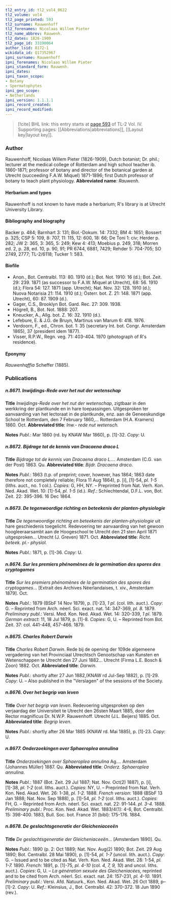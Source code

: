```yaml
---
tl2_entry_id: tl2_vol4_0622
tl2_volume: vol4
tl2_page_printed: 593
tl2_surname: Rauwenhoff
tl2_forenames: Nicolaas Willem Pieter
tl2_name_abbrev: Rauwenh.
tl2_dates: 1826-1909
tl2_page_id: 33190064
author_lsid: 8172-1
wikidata_id: Q17352967
ipni_surname: Rauwenhoff
ipni_forenames: Nicolaas Willem Pieter
ipni_standard_form: Rauwenh.
ipni_dates: 
ipni_taxon_scope: 
- Botany
- Spermatophytes
ipni_geo_scope: 
- Netherlands
ipni_version: 1.1.1.1
ipni_record_created: 
ipni_record_modified:
---
```



> [!cite] BHL link: this entry starts at [page 593](https://www.biodiversitylibrary.org/page/33190064) of TL-2 Vol. IV.
> Supporting pages: [[Abbreviations|abbreviations]], [[Layout key|layout key]].

### Author

Rauwenhoff, Nicolaas Willem Pieter (1826-1909), Dutch botanist; Dr. phil.; lecturer at the medical college of Rotterdam and high school teacher ib. 1860-1871; professor of botany and director of the botanical garden at Utrecht (succeeding F.A.W. Miquel) 1871-1896; first Dutch professor of botany to teach plant physiology. 
**Abbreviated name**: *Rauwenh.*

#### Herbarium and types

Rauwenhoff is not known to have made a herbarium; R's library is at Utrecht University Library.

#### Bibliography and biography

Backer p. 484; Barnhart 3: 131; Biol.-Dokum. 14: 7332; BM 4: 1651; Bossert p. 325; CSP 5: 109, 8: 707, 11: 115, 12: 600, 18: 66; De Toni 1: civ; Herder p. 282; JW 2: 365, 3: 365, 5: 249; Kew 4: 413; Moebius p. 249, 318; Morren ed. 2, p. 28, ed. 10, p. 90, 91; PR 6744, 6881, 7429; Rehder 5: 704-705; SO 2749, 2777; TL-2/6118; Tucker 1: 583.

#### Biofile

- Anon., Bot. Centralbl. 113: 80. 1910 (d.); Bot. Not. 1910: 16 (d.); Bot. Zeit. 29: 239. 1871 (as successor to F.A.W. Miquel at Utrecht), 68: 56. 1910 (d.); Flora 54: 127. 1871 (app. Utrecht); Nat. Nov. 32: 128. 1910 (d.); Nuova Notarisia 21: 114. 1910 (d.); Österr. bot. Z. 21: 148. 1871 (app. Utrecht), 60: 87. 1909 (d.).
- Gager, C.S., Brooklyn Bot. Gard. Rec. 27: 309. 1938.
- Högrell, B., Bot. Not. 1888: 207.
- Kneucker, A., Allg. bot. Z. 16: 32. 1910 (d.).
- Lefebure, E. & J.G. de Bruyn, Martinus van Marum 6: 418. 1976.
- Verdoorn, F., ed., Chron. bot. 1: 35 (secretary Int. bot. Congr. Amsterdam 1865), 37 (president idem 1877).
- Visser, R.P.W., Regn. veg. 71: 403-404. 1970 (photograph of R's residence).

#### Eponymy

*Rauwenhqffia* Scheffer (1885).

### Publications

##### n.8671. Inwijdings-Rede over het nut der wetenschap

**Title**
*Inwijdings-Rede over het nut der wetenschap*, zigtbaar in den werkkring der plantkunde en in hare toepassingen. Uitgesproken ter aanvaarding van het lectoraat in de plantkunde, enz. aan de Geneeskundige School te Rotterdam, den 7 February 1860,... Rotterdam (H.A. Kramers) 1860. Oct.
**Abbreviated title**: *Inw.- rede nut wetensch.*

**Notes**
*Publ*.: Mar 1860 (rd. by KNAW Mar 1860), p. \[1\]-32. *Copy*: U.

##### n.8672. Bijdrage tot de kennis van Dracaena draco L

**Title**
*Bijdrage tot de kennis van Dracaena draco L*.... Amsterdam (C.G. van der Post) 1863. Qu.
**Abbreviated title**: *Bijdr. Dracaena draco*.

**Notes**
*Publ*.: 1863 (t.p. of preprint; cover, however, has 1864; 1863 date therefore not completely reliable; Flora 11 Aug 1864), p. \[i\], \[1\]-54, *pl. 1-5* (liths. auct., no. 1 col.). *Copies*: G, HH, NY. – Preprinted from Nat. Verh. Kon. Ned. Akad. Wet. 10: \[1\]-54, *pl. 1-5* (id.).
*Ref*.: Schlechtendal, D.F.L. von, Bot. Zeit. 22: 395-396. 16 Dec 1864.

##### n.8673. De tegenwoordige richting en beteekenis der planten-physiologie

**Title**
*De tegenwoordige richting en beteekenis der planten-physiologie* uit hare geschiedenis toegelicht. Redevoering ter aanvaarding van het gewoon hoogleeraarsambt aan de Hoogeschool te Utrecht den 21 sten April 1871 uitgesproken... Utrecht (J. Greven) 1871. Oct.
**Abbreviated title**: *Richt. beteek. pl.- physiol.*

**Notes**
*Publ*.: 1871, p. \[1\]-36. *Copy*: U.

##### n.8674. Sur les premiers phénomènes de la germination des spores des cryptogames

**Title**
*Sur les premiers phénomènes de la germination des spores des cryptogames*... \[Extrait des Archives Néerlandaises, t. xiv., Amsterdam 1879\]. Oct.

**Notes**
*Publ*.: 1879 (BSbF 14 Nov 1879), p. \[1\]-23, *1 pl*. (col. lith. auct.). *Copy*: G. – Reprinted from Arch. néerl. Sci. exact. nat. 14: 347-369, *pl. 8.* 1879.
*Preliminary publ*.: Versi. Med. Kon. Ned. Akad. Wet. 14: 320-339, *1 pl*. 1879.
*German extract*: 11, 18 Jul 1879, p. \[1\]-8. *Copies*: G, U. – Reprinted from Bot. Zeit. 37: col. 441-448, 457-466. 1879.

##### n.8675. Charles Robert Darwin

**Title**
*Charles Robert Darwin*. Rede bij de opening der 109de algemeene vergadering van het Provinciaal Utrechtsch Genootschap van Kunsten en Wetenschappen te Utrecht den 27 Juni 1882... Utrecht (Firma L.E. Bosch & Zoon) 1882. Oct.
**Abbreviated title**: *Darwin*.

**Notes**
*Publ*.: shortly after 27 Jun 1882,(KNAW rd Jul-Sep 1882), p. \[1\]-29. *Copy*: U. – Also published in the "Verslagen" of the sessions of the Society.

##### n.8676. Over het begrip van leven

**Title**
*Over het begrip van leven*. Redevoering uitgesproken op den verjaardag der Universiteit te Utrecht den 26sten Maart 1885, door den Rector magnificus Dr. N.W.P. Rauwenhoff. Utrecht (J.L. Beijers) 1885. Oct.
**Abbreviated title**: *Begrip leven*.

**Notes**
*Publ*.: shortly after 26 Mar 1885 (KNAW rd. Mai 1885), p. \[1\]-23. *Copy*: U.

##### n.8677. Onderzoekingen over Sphaeroplea annulina

**Title**
*Onderzoekingen over Sphaeroplea annulina* Ag.... Amsterdam (Johannes Müller) 1887. Qu.
**Abbreviated title**: *Onderz. Sphaeroplea annulina*.

**Notes**
*Publ*.: 1887 (Bot. Zeit. 29 Jul 1887; Nat. Nov. Oct(2) 1887), p. \[i\], \[1\]-38, *pl. 1-2* (col. liths. auct.). *Copies*: NY, U. – Preprinted from Nat. Verh. Kon. Ned. Akad. Wet. 26: 1-38, *pl. 1-2.* 1888.
*French version*: 1888 (BSbF 13 Jan 1888; Nat. Nov. Sep 1888), p. \[1\]-54, *pl. 1-2* (col. liths. auct.). *Copies*: FH, G. – Reprinted from Arch. néerl. Sci. exact. nat. 22: 91-144. *pl. 3-4.* 1888.
*Preliminary publ*.: Proc. Kon. Ned. Akad. Wet. 1883/4(1): 4-6, Bot. Centralbl. 15: 398-400. 1883, Bull. Soc. bot. France 31 (bibl): 175-176. 1884.

##### n.8678. De geslachtsgeneratie der Gleicheniaceeën

**Title**
*De geslachtsgeneratie der Gleicheniaceeën*... \[Amsterdam 1890\]. Qu.

**Notes**
*Publ*.: 1890 (p. 2: Oct 1889; Nat. Nov. Aug(2) 1890; Bot. Zeit. 29 Aug 1890; Bot. Centralbl. 28 Mai 1890), p. \[1\]-54, *pl. 1-7* (uncol. lith. auct.). *Copy*: G. – Issued and to be cited as Nat. Verh. Kon. Ned. Akad. Wet. 28: 1-54, *pl. 1-7.* 1890.
*French*: 1891, p. \[1\]-75, *pl. 4-10* (col. *4, 7, 9, 10*) and uncol. liths. auct.). *Copies*: G, U. – *La génération sexuée des Gleicheniacées*, reprinted and to be cited from Arch. néerl. Sci. exact. nat. 24: 157-231, *pl. 4-10.* 1891.
*Preliminary publ*.: Versi. Afd. Natuurk., Kon. Ned. Akad. Wet. 26 Oct 1889, p– \[1\]-2.
*Copy*: U.
*Ref*.: Kleinsius, J., Bot. Centralbl. 42: 370-372. 18 Jun 1890 (rev.).


